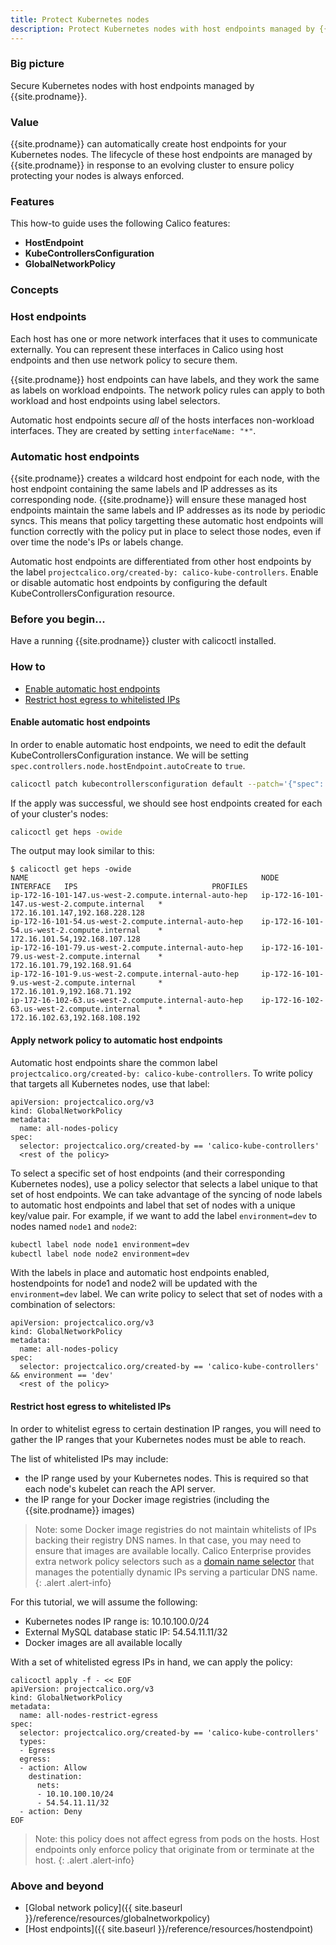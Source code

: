 ```yaml
---
title: Protect Kubernetes nodes
description: Protect Kubernetes nodes with host endpoints managed by {{site.prodname}}
---
```


### Big picture

Secure Kubernetes nodes with host endpoints managed by {{site.prodname}}.

### Value

{{site.prodname}} can automatically create host endpoints for your Kubernetes nodes. The lifecycle of these host endpoints are managed by {{site.prodname}} in response to an evolving cluster to ensure policy protecting your nodes is always enforced.

### Features

This how-to guide uses the following Calico features:
- **HostEndpoint**
- **KubeControllersConfiguration**
- **GlobalNetworkPolicy**

### Concepts

### Host endpoints

Each host has one or more network interfaces that it uses to communicate externally. You can represent these interfaces in Calico using host endpoints and then use network policy to secure them.

{{site.prodname}} host endpoints can have labels, and they work the same as labels on workload endpoints. The network policy rules can apply to both workload and host endpoints using label selectors.

Automatic host endpoints secure _all_ of the hosts interfaces non-workload interfaces. They are created by setting `interfaceName: "*"`.

### Automatic host endpoints

{{site.prodname}} creates a wildcard host endpoint for each node, with the host endpoint containing the same labels and IP addresses as its corresponding node.
{{site.prodname}} will ensure these managed host endpoints maintain the same labels and IP addresses as its node by periodic syncs.
This means that policy targetting these automatic host endpoints will function correctly with the policy put in place to select those nodes, even if over time the node's IPs or labels change.

Automatic host endpoints are differentiated from other host endpoints by the label `projectcalico.org/created-by: calico-kube-controllers`.
Enable or disable automatic host endpoints by configuring the default KubeControllersConfiguration resource.

### Before you begin...

Have a running {{site.prodname}} cluster with calicoctl installed.

### How to

- [Enable automatic host endpoints](#enable-automatic-host-endpoints)
- [Restrict host egress to whitelisted IPs](#restrict-host-egress-to-whitelisted-ips)

#### Enable automatic host endpoints

In order to enable automatic host endpoints, we need to edit the default KubeControllersConfiguration instance.
We will be setting `spec.controllers.node.hostEndpoint.autoCreate` to `true`.

```bash
calicoctl patch kubecontrollersconfiguration default --patch='{"spec": {"controllers": {"node": {"hostEndpoint": {"autoCreate": "Enabled"}}}}}'
```

If the apply was successful, we should see host endpoints created for each of your cluster's nodes:

```bash
calicoctl get heps -owide
```

The output may look similar to this:

```
$ calicoctl get heps -owide
NAME                                                    NODE                                           INTERFACE   IPS                              PROFILES
ip-172-16-101-147.us-west-2.compute.internal-auto-hep   ip-172-16-101-147.us-west-2.compute.internal   *           172.16.101.147,192.168.228.128
ip-172-16-101-54.us-west-2.compute.internal-auto-hep    ip-172-16-101-54.us-west-2.compute.internal    *           172.16.101.54,192.168.107.128
ip-172-16-101-79.us-west-2.compute.internal-auto-hep    ip-172-16-101-79.us-west-2.compute.internal    *           172.16.101.79,192.168.91.64
ip-172-16-101-9.us-west-2.compute.internal-auto-hep     ip-172-16-101-9.us-west-2.compute.internal     *           172.16.101.9,192.168.71.192
ip-172-16-102-63.us-west-2.compute.internal-auto-hep    ip-172-16-102-63.us-west-2.compute.internal    *           172.16.102.63,192.168.108.192
```

#### Apply network policy to automatic host endpoints

Automatic host endpoints share the common label `projectcalico.org/created-by: calico-kube-controllers`.
To write policy that targets all Kubernetes nodes, use that label:

```
apiVersion: projectcalico.org/v3
kind: GlobalNetworkPolicy
metadata:
  name: all-nodes-policy
spec:
  selector: projectcalico.org/created-by == 'calico-kube-controllers'
  <rest of the policy>
```

To select a specific set of host endpoints (and their corresponding Kubernetes nodes), use a policy selector that selects a label unique to that set of host endpoints.
We can take advantage of the syncing of node labels to automatic host endpoints and label that set of nodes with a unique key/value pair.
For example, if we want to add the label `environment=dev` to nodes named `node1` and `node2`:

```bash
kubectl label node node1 environment=dev
kubectl label node node2 environment=dev
```

With the labels in place and automatic host endpoints enabled, hostendpoints for node1 and node2 will be updated with the `environment=dev` label.
We can write policy to select that set of nodes with a combination of selectors:

```
apiVersion: projectcalico.org/v3
kind: GlobalNetworkPolicy
metadata:
  name: all-nodes-policy
spec:
  selector: projectcalico.org/created-by == 'calico-kube-controllers' && environment == 'dev'
  <rest of the policy>
```

#### Restrict host egress to whitelisted IPs

In order to whitelist egress to certain destination IP ranges, you will need to gather the IP ranges that your Kubernetes nodes must be able to reach.

The list of whitelisted IPs may include:
- the IP range used by your Kubernetes nodes. This is required so that each node's kubelet can reach the API server.
- the IP range for your Docker image registries (including the {{site.prodname}} images)

> Note: some Docker image registries do not maintain whitelists of IPs backing their registry DNS names.
> In that case, you may need to ensure that images are available locally.
> Calico Enterprise provides extra network policy selectors such as a [domain name selector](https://docs.tigera.io/reference/resources/globalnetworkpolicy#exact-and-wildcard-domain-names)
> that manages the potentially dynamic IPs serving a particular DNS name.
{: .alert .alert-info}

For this tutorial, we will assume the following:
- Kubernetes nodes IP range is: 10.10.100.0/24
- External MySQL database static IP: 54.54.11.11/32
- Docker images are all available locally

With a set of whitelisted egress IPs in hand, we can apply the policy:

```
calicoctl apply -f - << EOF
apiVersion: projectcalico.org/v3
kind: GlobalNetworkPolicy
metadata:
  name: all-nodes-restrict-egress
spec:
  selector: projectcalico.org/created-by == 'calico-kube-controllers'
  types:
  - Egress
  egress:
  - action: Allow
    destination:
      nets:
      - 10.10.100.10/24
      - 54.54.11.11/32
  - action: Deny
EOF
```

> Note: this policy does not affect egress from pods on the hosts. Host endpoints only enforce policy that originate from or terminate at the host.
{: .alert .alert-info}

### Above and beyond

- [Global network policy]({{ site.baseurl }}/reference/resources/globalnetworkpolicy) 
- [Host endpoints]({{ site.baseurl }}/reference/resources/hostendpoint)
